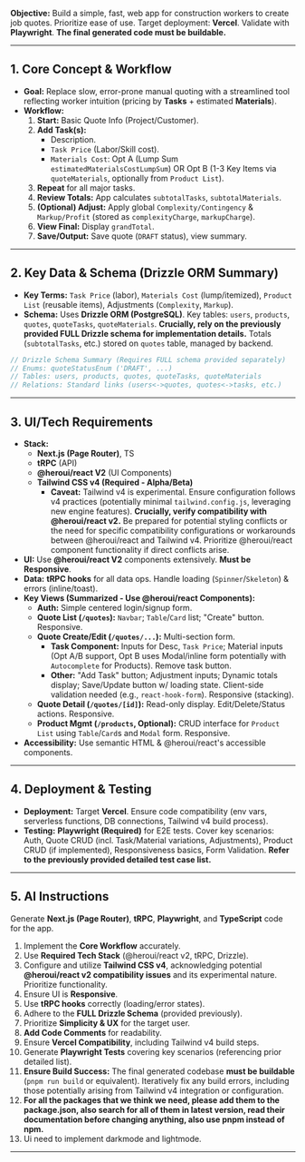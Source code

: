 **Objective:** Build a simple, fast, web app for construction workers to create job quotes. Prioritize ease of use. Target deployment: **Vercel**. Validate with **Playwright**. **The final generated code must be buildable.**

---

## 1. Core Concept & Workflow

- **Goal:** Replace slow, error-prone manual quoting with a streamlined tool reflecting worker intuition (pricing by **Tasks** + estimated **Materials**).
- **Workflow:**
  1.  **Start:** Basic Quote Info (Project/Customer).
  2.  **Add Task(s):**
      - Description.
      - `Task Price` (Labor/Skill cost).
      - `Materials Cost`: Opt A (Lump Sum `estimatedMaterialsCostLumpSum`) OR Opt B (1-3 Key Items via `quoteMaterials`, optionally from `Product List`).
  3.  **Repeat** for all major tasks.
  4.  **Review Totals:** App calculates `subtotalTasks`, `subtotalMaterials`.
  5.  **(Optional) Adjust:** Apply global `Complexity/Contingency` & `Markup/Profit` (stored as `complexityCharge`, `markupCharge`).
  6.  **View Final:** Display `grandTotal`.
  7.  **Save/Output:** Save quote (`DRAFT` status), view summary.

---

## 2. Key Data & Schema (Drizzle ORM Summary)

- **Key Terms:** `Task Price` (labor), `Materials Cost` (lump/itemized), `Product List` (reusable items), Adjustments (`Complexity`, `Markup`).
- **Schema:** Uses **Drizzle ORM (PostgreSQL)**. Key tables: `users`, `products`, `quotes`, `quoteTasks`, `quoteMaterials`. **Crucially, rely on the previously provided FULL Drizzle schema for implementation details.** Totals (`subtotalTasks`, etc.) stored on `quotes` table, managed by backend.

```typescript
// Drizzle Schema Summary (Requires FULL schema provided separately)
// Enums: quoteStatusEnum ('DRAFT', ...)
// Tables: users, products, quotes, quoteTasks, quoteMaterials
// Relations: Standard links (users<->quotes, quotes<->tasks, etc.)
```

---

## 3. UI/Tech Requirements

- **Stack:**
  - **Next.js (Page Router)**, TS
  - **tRPC** (API)
  - **@heroui/react V2** (UI Components)
  - **Tailwind CSS v4 (Required - Alpha/Beta)**
    - **Caveat:** Tailwind v4 is experimental. Ensure configuration follows v4 practices (potentially minimal `tailwind.config.js`, leveraging new engine features). **Crucially, verify compatibility with @heroui/react v2.** Be prepared for potential styling conflicts or the need for specific compatibility configurations or workarounds between @heroui/react and Tailwind v4. Prioritize @heroui/react component functionality if direct conflicts arise.
- **UI:** Use **@heroui/react V2** components extensively. **Must be Responsive**.
- **Data:** **tRPC hooks** for all data ops. Handle loading (`Spinner`/`Skeleton`) & errors (inline/toast).
- **Key Views (Summarized - Use @heroui/react Components):**
  - **Auth:** Simple centered login/signup form.
  - **Quote List (`/quotes`):** `Navbar`; `Table`/`Card` list; "Create" button. Responsive.
  - **Quote Create/Edit (`/quotes/...`):** Multi-section form.
    - **Task Component:** Inputs for Desc, `Task Price`; Material inputs (Opt A/B support, Opt B uses Modal/inline form potentially with `Autocomplete` for Products). Remove task button.
    - **Other:** "Add Task" button; Adjustment inputs; Dynamic totals display; Save/Update button w/ loading state. Client-side validation needed (e.g., `react-hook-form`). Responsive (stacking).
  - **Quote Detail (`/quotes/[id]`):** Read-only display. Edit/Delete/Status actions. Responsive.
  - **Product Mgmt (`/products`, Optional):** CRUD interface for `Product List` using `Table`/`Card`s and `Modal` form. Responsive.
- **Accessibility:** Use semantic HTML & @heroui/react's accessible components.

---

## 4. Deployment & Testing

- **Deployment:** Target **Vercel**. Ensure code compatibility (env vars, serverless functions, DB connections, Tailwind v4 build process).
- **Testing:** **Playwright (Required)** for E2E tests. Cover key scenarios: Auth, Quote CRUD (incl. Task/Material variations, Adjustments), Product CRUD (if implemented), Responsiveness basics, Form Validation. **Refer to the previously provided detailed test case list.**

---

## 5. AI Instructions

Generate **Next.js (Page Router)**, **tRPC**, **Playwright**, and **TypeScript** code for the app.

1.  Implement the **Core Workflow** accurately.
2.  Use **Required Tech Stack** (@heroui/react v2, tRPC, Drizzle).
3.  Configure and utilize **Tailwind CSS v4**, acknowledging potential **@heroui/react v2 compatibility issues** and its experimental nature. Prioritize functionality.
4.  Ensure UI is **Responsive**.
5.  Use **tRPC hooks** correctly (loading/error states).
6.  Adhere to the **FULL Drizzle Schema** (provided previously).
7.  Prioritize **Simplicity & UX** for the target user.
8.  **Add Code Comments** for readability.
9.  Ensure **Vercel Compatibility**, including Tailwind v4 build steps.
10. Generate **Playwright Tests** covering key scenarios (referencing prior detailed list).
11. **Ensure Build Success:** The final generated codebase **must be buildable** (`pnpm run build` or equivalent). Iteratively fix any build errors, including those potentially arising from Tailwind v4 integration or configuration.
12. **For all the packages that we think we need, please add them to the package.json, also search for all of them in latest version, read their documentation before changing anything, also use pnpm instead of npm.**
13. Ui need to implement darkmode and lightmode.

---
